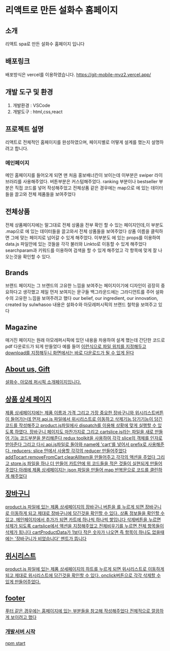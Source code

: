 # 리액트로 만든 설화수 홈페이지

## 소개

리액트 spa로 만든 설화수 홈페이지 입니다

## 배포링크

배포방식은 vercel를 이용하였습니다.
https://git-mobile-mvz2.vercel.app/

## 개발 도구 및 환경

1. 개발환경 : VSCode
2. 개발도구 : html,css,react

## 프로젝트 설명
리액트로 전체적인 홈페이지를 완성하였으며, 페이지별로 어떻게 설계를 했는지 설명하려고 합니다.

### 메인페이지

메인 홈페이지를 들어오게 되면 맨 처음 홍보배너칸이 보이는데 이부분은 swiper 라이브러리를 사용해주었다.
버튼부분은 커스텀해주었다.
ranking 부분이나 bestseller 부분은 직접 코드를 넣어 작성해주었고 
전체상품 같은 경우에는 map으로 <productItem>에 있는 데이터들을 끌고와 전체 제품들을 보여주었다

## 전체상품

전체 상품페이지에는 말그대로 전체 상품을 전부 확인 할 수 있는 페이지인데,이 부분도 .map으로 <productItem>에 있는 데이터들을 끌고와서 전체 상품들을 보여주었다
상품 이름을 클릭하면 그에 맞는 페이지로 넘어갈 수 있게 해주었다. 이부분도 <productItem>에 있는 props를 이용하여 data.js 파일안에 있는 것들을 각각 불러와 Linkto로 이동할 수 있게 해주었다
searchparam과 키워드를 이용하여 검색을 할 수 있게 해주었고 각 항목에 맞게 잘 나오는것을 확인할 수 있다.


## Brands

브랜드 페이지는 그 브랜드의 고유한 느낌을 보여주는 페이지이기에 디자인이 굉장히 중요하다고 생각했고
제일 먼저 보여지는 문구들 백그라운드에는 그라디언트를 주어 설화수의 고유한 느낌을 보여주려고 했다
our belief, our ingredient, our innovation, created by sulwhasoo 내용은 설화수와 아모레퍼시픽의 브랜드 철학을 보여주고 있다

## Magazine

매거진 페이지는 원래 아모레퍼시픽에 있던 내용을 차용하여 설계 했는데
간단한 코드로 pdf 다운로드가 되게 만들었다
예를 들어 <a href="/pdf/sulwhasoo_2021_vol.98 (1).pdf" download="/pdf/sulwhasoo_2021_vol.98 (1).pdf" />
이런식으로 파일 위치를 지정해두고 download를 지정해두니 화면에서는 바로 다운로드가 될 수 있게 된다

## About us, Gift

설화수, 아모레 퍼시픽 소개페이지입니다.


## 상품 상세 페이지
제품 상세페이지에는 제품 이름과 가격
그리고 가장 중요한 장바구니와 위시리스트버튼이 들어가는데
먼저 api.js 파일에서 위시리스트로 이동하고 삭제기능,담기기능이 담긴 코드를 작성해주고 product.js파일에사 dispatch를 이용해 상황에 맞게 실행할 수 있도록 하였다.
장바구니 페이지도 마찬가지로 그리고 cartslice.js라는 파일을 새로 만들어 기능 코드부분을 분리해준다
redux toolkit을 사용하여 각각 slice의 객체를 인자로 받아준다
그리고 다시 api.js파일로 돌아와 name에 'cart'를 넣어서 prefix로 사용해준다.
reducers: slice 안에서 사용할 각각의 reducer 만들어주었다
addTocart,removeFromCart clearAllItem을 만들어주고 각각의 액션을 주었다
그리고 store.js 파일을 하나 더 만들어 카트안에 위 코드들을 적은 것들이 실현되게 만들어주었다
아래에 제품 상세페이지는 json 파일을 만들어 map 반복문으로 코드를 클린하게 해주었다

## 장바구니
product.js 파일에 있는 제품 상세페이지의 장바구니 버튼을 를 누르게 되면 장바구니로 이동하게 되고 제대로 장바구니에 담긴것을 확인할 수 있다. 상품 정보들을 확인할 수 있고,
메인페이지에서 추가가 되면 카트에 하나씩 하나씩 쌓입니다 삭제버튼을 누르면 삭제가 되도록 cartslice에서 액션을 지정해주었고 전체비우기를 누르면 전체 항목들이 삭제가 됩니다 cartProductData가 1보다 작은 숫자가 나오면 즉 항목이 하나도 없을때에는 '장바구니가 비었습니다' 멘트가 뜹니다

## 위시리스트
product.js 파일에 있는 제품 상세페이지의 하트를 누르게 되면 위시리스트로 이동하게 되고 제대로 위시리스트에 담긴것을 확인할 수 있다.
onclick버튼으로 각각 삭제할 수 있게 만들어주었다.

## footer
푸터 같은 경우에는 홈페이지에 있는 부분들을 참고해 작성해주었다
전체적으로 깔끔하게 보이려고 했다

### 개발서버 시작
npm start
